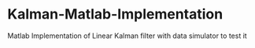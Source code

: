 # Kalman-Matlab-Implementation
Matlab Implementation of Linear Kalman filter with data simulator to test it 
